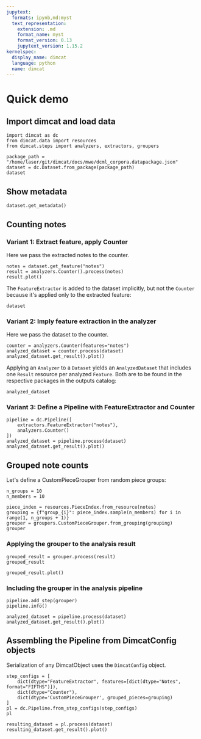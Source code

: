```yaml
---
jupytext:
  formats: ipynb,md:myst
  text_representation:
    extension: .md
    format_name: myst
    format_version: 0.13
    jupytext_version: 1.15.2
kernelspec:
  display_name: dimcat
  language: python
  name: dimcat
---
```


# Quick demo

## Import dimcat and load data

```{code-cell}
import dimcat as dc
from dimcat.data import resources
from dimcat.steps import analyzers, extractors, groupers

package_path = "/home/laser/git/dimcat/docs/mwe/dcml_corpora.datapackage.json"
dataset = dc.Dataset.from_package(package_path)
dataset
```

## Show metadata

```{code-cell}
dataset.get_metadata()
```

## Counting notes

### Variant 1: Extract feature, apply Counter

Here we pass the extracted notes to the counter.

```{code-cell}
notes = dataset.get_feature("notes")
result = analyzers.Counter().process(notes)
result.plot()
```

The `FeatureExtractor` is added to the dataset implicitly, but not the `Counter` because it's applied only to the extracted feature:

```{code-cell}
dataset
```

### Variant 2: Imply feature extraction in the analyzer

Here we pass the dataset to the counter.

```{code-cell}
counter = analyzers.Counter(features="notes")
analyzed_dataset = counter.process(dataset)
analyzed_dataset.get_result().plot()
```

Applying an `Analyzer` to a `Dataset` yields an `AnalyzedDataset` that includes one `Result` resource per analyzed `Feature`.
Both are to be found in the respective packages in the outputs catalog:

```{code-cell}
analyzed_dataset
```

### Variant 3: Define a Pipeline with FeatureExtractor and Counter

```{code-cell}
pipeline = dc.Pipeline([
    extractors.FeatureExtractor("notes"),
    analyzers.Counter()
])
analyzed_dataset = pipeline.process(dataset)
analyzed_dataset.get_result().plot()
```

## Grouped note counts

Let's define a CustomPieceGrouper from random piece groups:

```{code-cell}
n_groups = 10
n_members = 10

piece_index = resources.PieceIndex.from_resource(notes)
grouping = {f"group_{i}": piece_index.sample(n_members) for i in range(1, n_groups + 1)}
grouper = groupers.CustomPieceGrouper.from_grouping(grouping)
grouper
```

### Applying the grouper to the analysis result

```{code-cell}
grouped_result = grouper.process(result)
grouped_result
```

```{code-cell}
grouped_result.plot()
```

### Including the grouper in the analysis pipeline

```{code-cell}
pipeline.add_step(grouper)
pipeline.info()
```

```{code-cell}
analyzed_dataset = pipeline.process(dataset)
analyzed_dataset.get_result().plot()
```

## Assembling the Pipeline from DimcatConfig objects

Serialization of any DimcatObject uses the `DimcatConfig` object.

```{code-cell}
step_configs = [
    dict(dtype="FeatureExtractor", features=[dict(dtype="Notes", format="FIFTHS")]),
    dict(dtype="Counter"),
    dict(dtype='CustomPieceGrouper', grouped_pieces=grouping)
]
pl = dc.Pipeline.from_step_configs(step_configs)
pl
```

```{code-cell}
resulting_dataset = pl.process(dataset)
resulting_dataset.get_result().plot()
```

```{code-cell}

```
